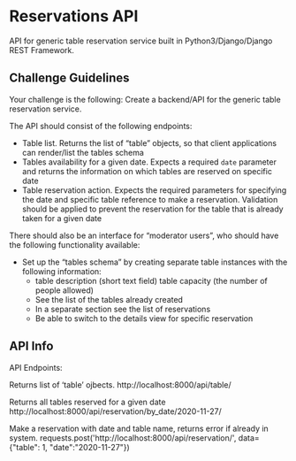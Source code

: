 # Reservations API
API for generic table reservation service built in Python3/Django/Django REST Framework. 

## Challenge Guidelines
Your challenge is the following:
Create a backend/API for the generic table reservation service.

The API should consist of the following endpoints:</br>
* Table list. Returns the list of “table” objects, so that client applications can render/list the tables schema
* Tables availability for a given date. Expects a required `date` parameter and returns the information on which tables are reserved on specific date
* Table reservation action. Expects the required parameters for specifying the date and specific table reference to make a reservation. Validation should be applied to prevent the reservation for the table that is already taken for a given date</br>

There should also be an interface for “moderator users”, who should have the following functionality available:
* Set up the “tables schema” by creating separate table instances with the following information:
    *  table description (short text field)
table capacity (the number of people allowed)
    * See the list of the tables already created
    * In a separate section see the list of reservations
    * Be able to switch to the details view for specific reservation

## API Info
API Endpoints:

Returns list of ‘table’ ojbects.
http://localhost:8000/api/table/

Returns all tables reserved for a given date
http://localhost:8000/api/reservation/by_date/2020-11-27/

Make a reservation with date and table name, returns error if already in system.
requests.post('http://localhost:8000/api/reservation/', data={"table": 1, "date":"2020-11-27"})
